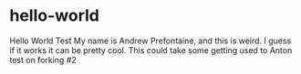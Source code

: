# hello-world
Hello World Test
My name is Andrew Prefontaine, and this is weird.  I guess if it works it can be pretty cool.
This could take some getting used to
Anton test on forking #2
